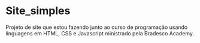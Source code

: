 # Site_simples
Projeto de site que estou fazendo junto ao curso de programação usando linguagens em HTML, CSS e Javascript ministrado pela Bradesco Academy.

<!-- Criei os doc de linguagens HTML, CSS e Javascript -->

<!-- HTML FEITO -->

<!-- CSS FEITO -->

<!-- Javascript criado -->

